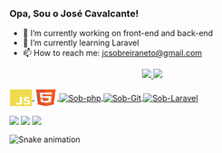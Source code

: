 ### Opa, Sou o José Cavalcante!

- 🔭 I’m currently working on front-end and back-end
- 🌱 I’m currently learning Laravel
- 📫 How to reach me: jcsobreiraneto@gmail.com

<div align="center">
  <a href="https://github.com/Sobin27">
  <img height="180em" src="https://github-readme-stats.vercel.app/api?username=Sobin27&show_icons=true&theme=synthwave&include_all_commits=true&count_private=true"/>
  <img height="180em" src="https://github-readme-stats.vercel.app/api/top-langs/?username=Sobin27&layout=compact&langs_count=7&theme=synthwave"/>
</div>
  
 <div style="display: inline_block"><br>
  <img align="center" alt="Sob-Js" height="30" width="40" src="https://raw.githubusercontent.com/devicons/devicon/master/icons/javascript/javascript-plain.svg">
  <img align="center" alt="Sob-HTML" height="30" width="40" src="https://raw.githubusercontent.com/devicons/devicon/master/icons/html5/html5-original.svg">
  <img align="center" alt="Sob-php" height="35" width="45" src="https://cdn.jsdelivr.net/gh/devicons/devicon/icons/php/php-original.svg">
  <img align="center" alt="Sob-Git" height="35" width="45" src="https://cdn.jsdelivr.net/gh/devicons/devicon/icons/git/git-plain.svg">
  <img align="center" alt="Sob-Laravel" height="35" width="45" src="https://cdn.jsdelivr.net/gh/devicons/devicon/icons/laravel/laravel-plain-wordmark.svg">
   
   
  <div> 
  <br>
  <a href="https://www.instagram.com/sobreira_neto27_/" target="_blank"><img src="https://img.shields.io/badge/-Instagram-%23E4405F?style=for-the-badge&logo=instagram&logoColor=white" target="_blank"></a>
  <a href = "mailto:jcsobreiraneto@gmail.com"><img src="https://img.shields.io/badge/-Gmail-%23333?style=for-the-badge&logo=gmail&logoColor=white" target="_blank"></a>
  <a href="https://www.linkedin.com/in/josé-cavalcante-a4930a21b/" target="_blank"><img src="https://img.shields.io/badge/-LinkedIn-%230077B5?style=for-the-badge&logo=linkedin&logoColor=white" target="_blank"></a> 
 
 
</div>

![Snake animation](https://github.com/Sobin27/Sobin27/blob/output/github-contribution-grid-snake.svg)
   
